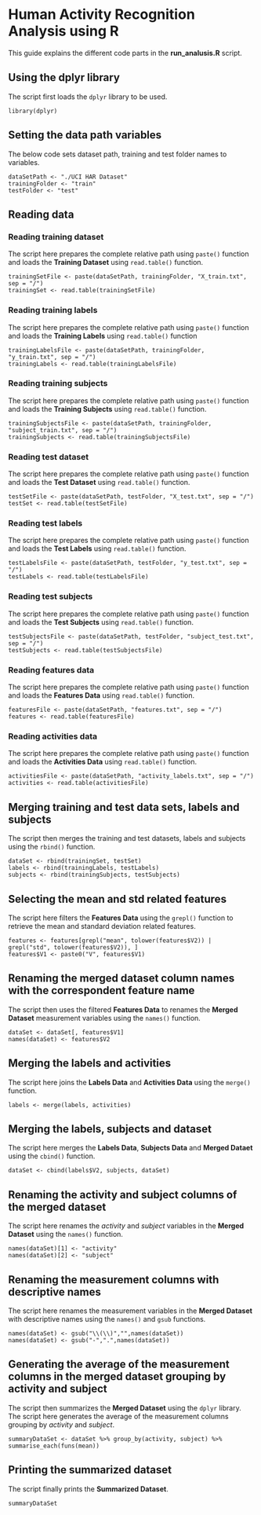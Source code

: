 # Human Activity Recognition Analysis using R

This guide explains the different code parts in the **run_analusis.R** script.

## Using the dplyr library
The script first loads the ```dplyr``` library to be used.
```{r}
library(dplyr)
```
## Setting the data path variables
The below code sets dataset path, training and test folder names to variables.

```{r}
dataSetPath <- "./UCI HAR Dataset"
trainingFolder <- "train"
testFolder <- "test"
```

## Reading data
### Reading training dataset
The script here prepares the complete relative path using ```paste()``` function and loads the **Training Dataset** using ```read.table()``` function.
```{r}
trainingSetFile <- paste(dataSetPath, trainingFolder, "X_train.txt", sep = "/")
trainingSet <- read.table(trainingSetFile)
```
### Reading training labels
The script here prepares the complete relative path using ```paste()``` function and loads the **Training Labels** using ```read.table()``` function
```{r}
trainingLabelsFile <- paste(dataSetPath, trainingFolder, "y_train.txt", sep = "/")
trainingLabels <- read.table(trainingLabelsFile)
```
### Reading training subjects
The script here prepares the complete relative path using ```paste()``` function and loads the **Training Subjects** using ```read.table()``` function.
```{r}
trainingSubjectsFile <- paste(dataSetPath, trainingFolder, "subject_train.txt", sep = "/")
trainingSubjects <- read.table(trainingSubjectsFile)
```

### Reading test dataset
The script here prepares the complete relative path using ```paste()``` function and loads the **Test Dataset** using ```read.table()``` function.
```{r}
testSetFile <- paste(dataSetPath, testFolder, "X_test.txt", sep = "/")
testSet <- read.table(testSetFile)
```

### Reading test labels
The script here prepares the complete relative path using ```paste()``` function and loads the **Test Labels** using ```read.table()``` function.
```{r}
testLabelsFile <- paste(dataSetPath, testFolder, "y_test.txt", sep = "/")
testLabels <- read.table(testLabelsFile)
```

### Reading test subjects
The script here prepares the complete relative path using ```paste()``` function and loads the **Test Subjects** using ```read.table()``` function.
```{r}
testSubjectsFile <- paste(dataSetPath, testFolder, "subject_test.txt", sep = "/")
testSubjects <- read.table(testSubjectsFile)
```

### Reading features data
The script here prepares the complete relative path using ```paste()``` function and loads the **Features Data** using ```read.table()``` function.
```{r}
featuresFile <- paste(dataSetPath, "features.txt", sep = "/")
features <- read.table(featuresFile)
```

### Reading activities data
The script here prepares the complete relative path using ```paste()``` function and loads the **Activities Data** using ```read.table()``` function.
```{r}
activitiesFile <- paste(dataSetPath, "activity_labels.txt", sep = "/")
activities <- read.table(activitiesFile)
```

## Merging training and test data sets, labels and subjects
The script then merges the training and test datasets, labels and subjects using the ```rbind()``` function.
```{r}
dataSet <- rbind(trainingSet, testSet)
labels <- rbind(trainingLabels, testLabels)
subjects <- rbind(trainingSubjects, testSubjects)
```

## Selecting the mean and std related features
The script here filters the **Features Data** using the ```grepl()``` function to retrieve the mean and standard deviation related features.
```{r}
features <- features[grepl("mean", tolower(features$V2)) | grepl("std", tolower(features$V2)), ]
features$V1 <- paste0("V", features$V1)
```

## Renaming the merged dataset column names with the correspondent feature name
The script then uses the filtered **Features Data** to renames the **Merged Dataset** measurement variables using the ```names()``` function.
```{r}
dataSet <- dataSet[, features$V1]
names(dataSet) <- features$V2
```

## Merging the labels and activities
The script here joins the **Labels Data** and **Activities Data** using the ```merge()``` function.
```{r}
labels <- merge(labels, activities)
```

## Merging the labels, subjects and dataset
The script here merges the **Labels Data**, **Subjects Data** and **Merged Dataet** using the ```cbind()``` function.
```{r}
dataSet <- cbind(labels$V2, subjects, dataSet)
```

## Renaming the activity and subject columns of the merged dataset
The script here renames the *activity* and *subject* variables in the **Merged Dataset** using the ```names()``` function.
```{r}
names(dataSet)[1] <- "activity"
names(dataSet)[2] <- "subject"
```
## Renaming the measurement columns with descriptive names
The script here renames the measurement variables in the **Merged Dataset** with descriptive names using the ```names()``` and ```gsub``` functions.
```{r}
names(dataSet) <- gsub("\\(\\)","",names(dataSet))
names(dataSet) <- gsub("-",".",names(dataSet))
```
## Generating the average of the measurement columns in the merged dataset grouping by activity and subject
The script then summarizes the **Merged Dataset** using the ```dplyr``` library.
The script here generates the average of the measurement columns grouping by *activity* and *subject*.
```{r}
summaryDataSet <- dataSet %>% group_by(activity, subject) %>% summarise_each(funs(mean))
```

## Printing the summarized dataset
The script finally prints the **Summarized Dataset**.
```{r}
summaryDataSet
```

